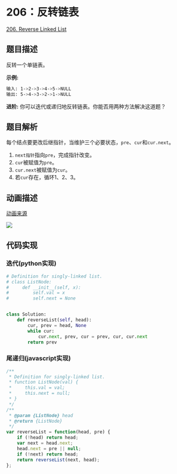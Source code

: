 # 206：反转链表

[206. Reverse Linked List](https://leetcode.com/problems/reverse-linked-list/)

## 题目描述

反转一个单链表。

**示例:**

```sh
输入: 1->2->3->4->5->NULL
输出: 5->4->3->2->1->NULL
```

**进阶:**
你可以迭代或递归地反转链表。你能否用两种方法解决这道题？

## 题目解析

每个结点要更改后继指针，当维护三个必要状态，`pre`、`cur`和`cur.next`。

1. `next指针`指向`pre`，完成指针改变。
2. `cur`被赋值为`pre`。
3. `cur.next`被赋值为`cur`。
4. 若`cur`存在，循环1、2、3。

## 动画描述

[动画来源](https://github.com/MisterBooo/LeetCodeAnimation)

![](https://bucket-1257126549.cos.ap-guangzhou.myqcloud.com/20181101175158.gif)

## 代码实现

### 迭代(python实现)

```py
# Definition for singly-linked list.
# class ListNode:
#     def __init__(self, x):
#         self.val = x
#         self.next = None


class Solution:
    def reverseList(self, head):
        cur, prev = head, None
        while cur:
            cur.next, prev, cur = prev, cur, cur.next
        return prev
```

### 尾递归(javascript实现)

```js
/**
 * Definition for singly-linked list.
 * function ListNode(val) {
 *     this.val = val;
 *     this.next = null;
 * }
 */
/**
 * @param {ListNode} head
 * @return {ListNode}
 */
var reverseList = function(head, pre) {
    if (!head) return head;
    var next = head.next;
    head.next = pre || null;
    if (!next) return head;
    return reverseList(next, head);
};

```